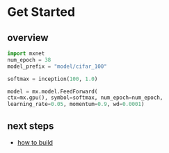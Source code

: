 # Get Started

## overview

```python
import mxnet
num_epoch = 38
model_prefix = "model/cifar_100"

softmax = inception(100, 1.0)

model = mx.model.FeedForward(
ctx=mx.gpu(), symbol=softmax, num_epoch=num_epoch,
learning_rate=0.05, momentum=0.9, wd=0.0001)
```

## next steps

- [how to build](build.html)
